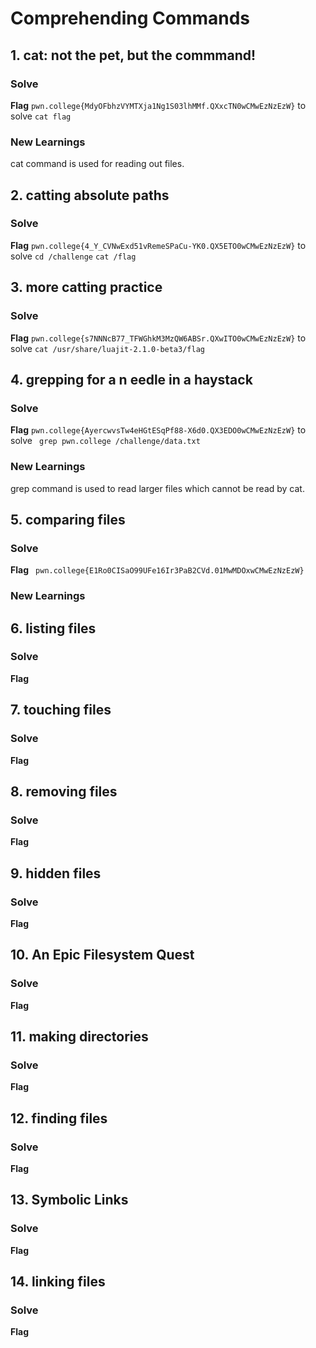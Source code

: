 # Comprehending Commands

## 1. cat: not the pet, but the commmand!

### Solve
**Flag** `pwn.college{MdyOFbhzVYMTXja1Ng1S03lhMMf.QXxcTN0wCMwEzNzEzW}`
to solve 
`cat flag`

### New Learnings
cat command is used for reading out files.

## 2. catting absolute paths

### Solve
**Flag** `pwn.college{4_Y_CVNwExd51vRemeSPaCu-YK0.QX5ETO0wCMwEzNzEzW}`
to solve
`cd /challenge`
`cat /flag`

## 3. more catting practice

### Solve 
**Flag** `pwn.college{s7NNNcB77_TFWGhkM3MzQW6ABSr.QXwITO0wCMwEzNzEzW}`
to solve `cat /usr/share/luajit-2.1.0-beta3/flag`

## 4. grepping for a n eedle in a haystack

### Solve 
**Flag** `pwn.college{AyercwvsTw4eHGtESqPf88-X6d0.QX3EDO0wCMwEzNzEzW}`
to solve 
` grep pwn.college /challenge/data.txt`

### New Learnings
grep command is used to read larger files which cannot be read by cat.

## 5. comparing files

### Solve 
**Flag**  ` pwn.college{E1Ro0CISaO99UFe16Ir3PaB2CVd.01MwMDOxwCMwEzNzEzW}`

### New Learnings


## 6. listing files

### Solve 
**Flag** 

## 7. touching files

### Solve 
**Flag** 

## 8. removing files

### Solve 
**Flag** 

## 9. hidden files

### Solve 
**Flag** 

## 10. An Epic Filesystem Quest

### Solve 
**Flag** 

## 11. making directories

### Solve 
**Flag** 

## 12. finding files

### Solve 
**Flag** 

## 13. Symbolic Links

### Solve 
**Flag** 

## 14. linking files

### Solve 
**Flag** 



